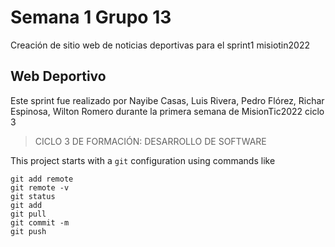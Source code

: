 # Semana 1 Grupo 13
Creación de sitio web de noticias deportivas para el sprint1 misiotin2022

## Web Deportivo
Este sprint fue realizado por Nayibe Casas, Luis Rivera, Pedro Flórez, Richar Espinosa, Wilton Romero durante la primera semana de MisionTic2022 ciclo 3
> CICLO 3 DE FORMACIÓN: DESARROLLO DE SOFTWARE

This project starts with a `git` configuration using commands like
```
git add remote
git remote -v
git status
git add
git pull
git commit -m
git push
```
